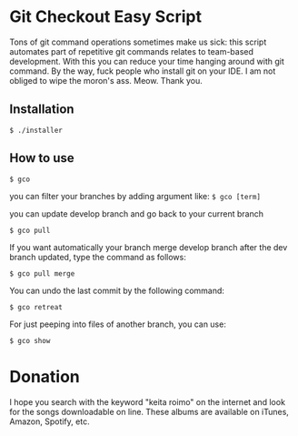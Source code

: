 # Git Checkout Easy Script

Tons of git command operations sometimes make us sick: this script automates part of repetitive git commands relates to team-based development. With this you can reduce your time hanging around with git command. By the way, fuck people who install git on your IDE. I am not obliged to wipe the moron's ass. Meow. Thank you.


## Installation 


`$ ./installer`


## How to use 

`$ gco`

you can filter your branches by adding argument like:
`$ gco [term]`

you can update develop branch and go back to your current branch

`$ gco pull`

If you want automatically your branch merge develop branch after the dev branch updated, type the command as follows:

`$ gco pull merge`

You can undo the last commit by the following command:

`$ gco retreat`

For just peeping into files of another branch, you can use:

`$ gco show`

# Donation

I hope you search with the keyword "keita roimo" on the internet and look for the songs downloadable on line. These albums are available on iTunes, Amazon, Spotify, etc.
